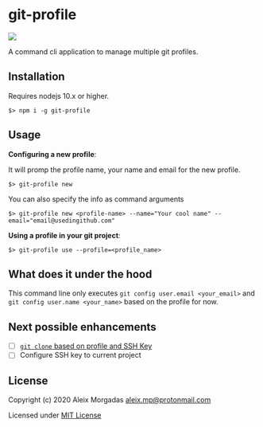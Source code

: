 # git-profile

![](https://github.com/aleixmorgadas/git-profile/workflows/Node.js%20CI/badge.svg)

A command cli application to manage multiple git profiles.

## Installation

Requires nodejs 10.x or higher.

```text
$> npm i -g git-profile
```

## Usage

__Configuring a new profile__:

It will promp the profile name, your name and email for the new profile.

```text
$> git-profile new
```

You can also specify the info as command arguments

```text
$> git-profile new <profile-name> --name="Your cool name" --email="email@usedingithub.com"
```

__Using a profile in your git project__:

```text
$> git-profile use --profile=<profile_name>
```

## What does it under the hood

This command line only executes `git config user.email <your_email>` and `git config user.name <your_name>` based on the profile for now.

## Next possible enhancements

- [ ] [`git clone` based on profile and SSH Key](https://github.com/aleixmorgadas/git-profile/issues/1)
- [ ] Configure SSH key to current project

## License

Copyright (c) 2020 Aleix Morgadas <aleix.mp@protonmail.com>

Licensed under [MIT License](./LICENSE)
